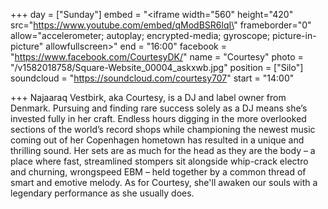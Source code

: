 +++
day = ["Sunday"]
embed = "<iframe width=\"560\" height=\"420\" src=\"https://www.youtube.com/embed/qModBSR6lqI\" frameborder=\"0\" allow=\"accelerometer; autoplay; encrypted-media; gyroscope; picture-in-picture\" allowfullscreen></iframe>"
end = "16:00"
facebook = "https://www.facebook.com/CourtesyDK/"
name = "Courtesy"
photo = "/v1582018758/Square-Website_00004_askxwb.jpg"
position = ["Silo"]
soundcloud = "https://soundcloud.com/courtesy707"
start = "14:00"

+++
Najaaraq Vestbirk, aka Courtesy, is a DJ and label owner from Denmark. Pursuing and finding rare success solely as a DJ means she’s invested fully in her craft. Endless hours digging in the more overlooked sections of the world’s record shops while championing the newest music coming out of her Copenhagen hometown has resulted in a unique and thrilling sound. Her sets are as much for the head as they are the body – a place where fast, streamlined stompers sit alongside whip-crack electro and churning, wrongspeed EBM – held together by a common thread of smart and emotive melody. As for Courtesy, she'll awaken our souls with a legendary performance as she usually does.